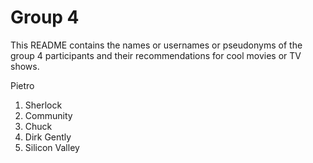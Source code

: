 # Group 4

This README contains the names or usernames or pseudonyms of the group 4 participants and their recommendations for cool movies or TV shows.

Pietro
1.  Sherlock
2.  Community
3.  Chuck
4.  Dirk Gently
5.  Silicon Valley
 
